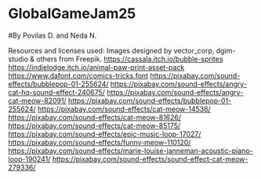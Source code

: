 # GlobalGameJam25

 #By Povilas D. and Neda N.

Resources and licenses used:
 Images designed by vector_corp, dgim-studio & others from Freepik.
 https://cassala.itch.io/bubble-sprites
 https://indielodge.itch.io/animal-paw-print-asset-pack
 https://www.dafont.com/comics-tricks.font
 https://pixabay.com/sound-effects/bubblepop-01-255624/
 https://pixabay.com/sound-effects/angry-cat-hq-sound-effect-240675/
 https://pixabay.com/sound-effects/angry-cat-meow-82091/
 https://pixabay.com/sound-effects/bubblepop-01-255624/
 https://pixabay.com/sound-effects/cat-meow-14536/
 https://pixabay.com/sound-effects/cat-meow-81626/
 https://pixabay.com/sound-effects/cat-meow-85175/
 https://pixabay.com/sound-effects/epic-music-loop-17027/
 https://pixabay.com/sound-effects/funny-meow-110120/
 https://pixabay.com/sound-effects/marie-louise-janneman-acoustic-piano-loop-190241/
 https://pixabay.com/sound-effects/sound-effect-cat-meow-279336/
